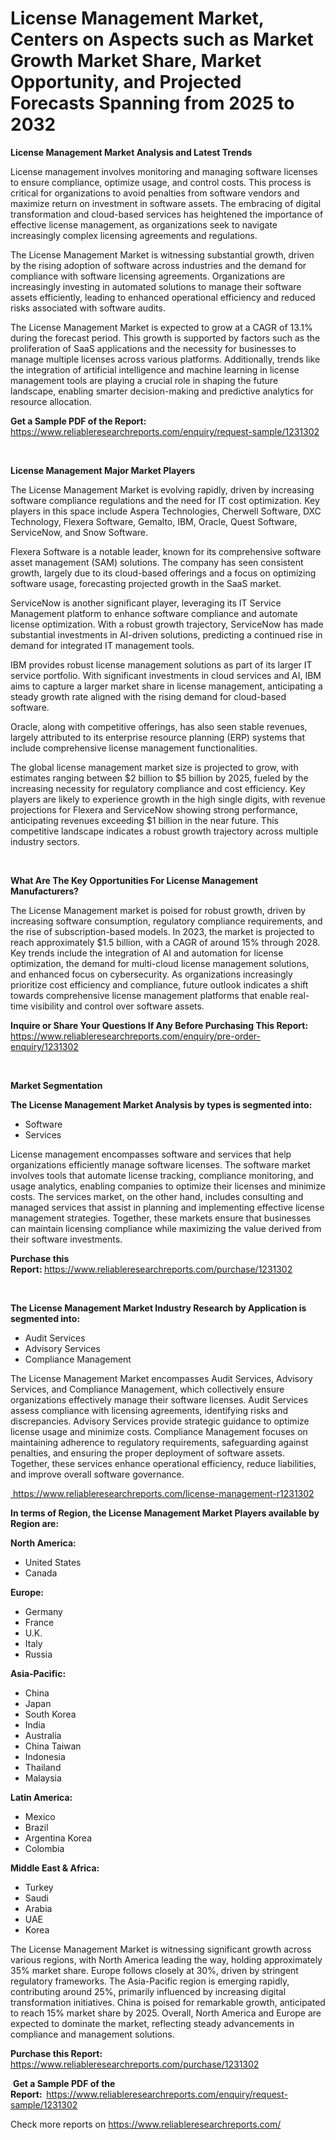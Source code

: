 <p><h1>License Management Market, Centers on Aspects such as Market Growth Market Share, Market Opportunity, and Projected Forecasts Spanning from 2025 to 2032</h1></p><p><strong>License Management Market Analysis and Latest Trends</strong></p>
<p><p>License management involves monitoring and managing software licenses to ensure compliance, optimize usage, and control costs. This process is critical for organizations to avoid penalties from software vendors and maximize return on investment in software assets. The embracing of digital transformation and cloud-based services has heightened the importance of effective license management, as organizations seek to navigate increasingly complex licensing agreements and regulations.</p><p>The License Management Market is witnessing substantial growth, driven by the rising adoption of software across industries and the demand for compliance with software licensing agreements. Organizations are increasingly investing in automated solutions to manage their software assets efficiently, leading to enhanced operational efficiency and reduced risks associated with software audits. </p><p>The License Management Market is expected to grow at a CAGR of 13.1% during the forecast period. This growth is supported by factors such as the proliferation of SaaS applications and the necessity for businesses to manage multiple licenses across various platforms. Additionally, trends like the integration of artificial intelligence and machine learning in license management tools are playing a crucial role in shaping the future landscape, enabling smarter decision-making and predictive analytics for resource allocation.</p></p>
<p><strong>Get a Sample PDF of the Report:&nbsp;</strong> <a href="https://www.reliableresearchreports.com/enquiry/request-sample/1231302?utm_campaign=3056&utm_medium=2&utm_source=Github&utm_content=ia&utm_term=11032025&utm_id=license-management">https://www.reliableresearchreports.com/enquiry/request-sample/1231302</a></p>
<p>&nbsp;</p>
<p><strong>License Management Major Market Players</strong></p>
<p><p>The License Management Market is evolving rapidly, driven by increasing software compliance regulations and the need for IT cost optimization. Key players in this space include Aspera Technologies, Cherwell Software, DXC Technology, Flexera Software, Gemalto, IBM, Oracle, Quest Software, ServiceNow, and Snow Software.</p><p>Flexera Software is a notable leader, known for its comprehensive software asset management (SAM) solutions. The company has seen consistent growth, largely due to its cloud-based offerings and a focus on optimizing software usage, forecasting projected growth in the SaaS market. </p><p>ServiceNow is another significant player, leveraging its IT Service Management platform to enhance software compliance and automate license optimization. With a robust growth trajectory, ServiceNow has made substantial investments in AI-driven solutions, predicting a continued rise in demand for integrated IT management tools.</p><p>IBM provides robust license management solutions as part of its larger IT service portfolio. With significant investments in cloud services and AI, IBM aims to capture a larger market share in license management, anticipating a steady growth rate aligned with the rising demand for cloud-based software.</p><p>Oracle, along with competitive offerings, has also seen stable revenues, largely attributed to its enterprise resource planning (ERP) systems that include comprehensive license management functionalities. </p><p>The global license management market size is projected to grow, with estimates ranging between $2 billion to $5 billion by 2025, fueled by the increasing necessity for regulatory compliance and cost efficiency. Key players are likely to experience growth in the high single digits, with revenue projections for Flexera and ServiceNow showing strong performance, anticipating revenues exceeding $1 billion in the near future. This competitive landscape indicates a robust growth trajectory across multiple industry sectors.</p></p>
<p>&nbsp;</p>
<p><strong>What Are The Key Opportunities For License Management Manufacturers?</strong></p>
<p><p>The License Management market is poised for robust growth, driven by increasing software consumption, regulatory compliance requirements, and the rise of subscription-based models. In 2023, the market is projected to reach approximately $1.5 billion, with a CAGR of around 15% through 2028. Key trends include the integration of AI and automation for license optimization, the demand for multi-cloud license management solutions, and enhanced focus on cybersecurity. As organizations increasingly prioritize cost efficiency and compliance, future outlook indicates a shift towards comprehensive license management platforms that enable real-time visibility and control over software assets.</p></p>
<p><strong>Inquire or Share Your Questions If Any Before Purchasing This Report:</strong> <a href="https://www.reliableresearchreports.com/enquiry/pre-order-enquiry/1231302?utm_campaign=3056&utm_medium=2&utm_source=Github&utm_content=ia&utm_term=11032025&utm_id=license-management">https://www.reliableresearchreports.com/enquiry/pre-order-enquiry/1231302</a></p>
<p>&nbsp;</p>
<p><strong>Market Segmentation</strong></p>
<p><strong>The License Management Market Analysis by types is segmented into:</strong></p>
<p><ul><li>Software</li><li>Services</li></ul></p>
<p><p>License management encompasses software and services that help organizations efficiently manage software licenses. The software market involves tools that automate license tracking, compliance monitoring, and usage analytics, enabling companies to optimize their licenses and minimize costs. The services market, on the other hand, includes consulting and managed services that assist in planning and implementing effective license management strategies. Together, these markets ensure that businesses can maintain licensing compliance while maximizing the value derived from their software investments.</p></p>
<p><strong>Purchase this Report:&nbsp;</strong><a href="https://www.reliableresearchreports.com/purchase/1231302?utm_campaign=3056&utm_medium=2&utm_source=Github&utm_content=ia&utm_term=11032025&utm_id=license-management">https://www.reliableresearchreports.com/purchase/1231302</a></p>
<p>&nbsp;</p>
<p><strong>The License Management Market Industry Research by Application is segmented into:</strong></p>
<p><ul><li>Audit Services</li><li>Advisory Services</li><li>Compliance Management</li></ul></p>
<p><p>The License Management Market encompasses Audit Services, Advisory Services, and Compliance Management, which collectively ensure organizations effectively manage their software licenses. Audit Services assess compliance with licensing agreements, identifying risks and discrepancies. Advisory Services provide strategic guidance to optimize license usage and minimize costs. Compliance Management focuses on maintaining adherence to regulatory requirements, safeguarding against penalties, and ensuring the proper deployment of software assets. Together, these services enhance operational efficiency, reduce liabilities, and improve overall software governance.</p></p>
<p><a href="https://www.reliableresearchreports.com/license-management-r1231302?utm_campaign=3056&utm_medium=2&utm_source=Github&utm_content=ia&utm_term=11032025&utm_id=license-management">&nbsp;https://www.reliableresearchreports.com/license-management-r1231302</a></p>
<p><strong>In terms of Region, the License Management Market Players available by Region are:</strong></p>
<p>
    <p> <strong> North America: </strong>
        <ul>
            <li>United States</li>
            <li>Canada</li>
        </ul>
        </p> 
    <p> <strong> Europe: </strong>
        <ul>
            <li>Germany</li>
            <li>France</li>
            <li>U.K.</li>
            <li>Italy</li>
            <li>Russia</li>
        </ul>
        </p> 
    <p> <strong> Asia-Pacific: </strong>
        <ul>
            <li>China</li>
            <li>Japan</li>
            <li>South Korea</li>
            <li>India</li>
            <li>Australia</li>
            <li>China Taiwan</li>
            <li>Indonesia</li>
            <li>Thailand</li>
            <li>Malaysia</li>
        </ul>
        </p> 
    <p> <strong> Latin America: </strong>
        <ul>
            <li>Mexico</li>
            <li>Brazil</li>
            <li>Argentina Korea</li>
            <li>Colombia</li>
        </ul>
        </p> 
    <p> <strong> Middle East & Africa: </strong>
        <ul>
            <li>Turkey</li>
            <li>Saudi</li>
            <li>Arabia</li>
            <li>UAE</li>
            <li>Korea</li>
        </ul>
    </p>
    </p>
<p><p>The License Management Market is witnessing significant growth across various regions, with North America leading the way, holding approximately 35% market share. Europe follows closely at 30%, driven by stringent regulatory frameworks. The Asia-Pacific region is emerging rapidly, contributing around 25%, primarily influenced by increasing digital transformation initiatives. China is poised for remarkable growth, anticipated to reach 15% market share by 2025. Overall, North America and Europe are expected to dominate the market, reflecting steady advancements in compliance and management solutions.</p></p>
<p><strong>Purchase this Report: </strong><a href="https://www.reliableresearchreports.com/purchase/1231302?utm_campaign=3056&utm_medium=2&utm_source=Github&utm_content=ia&utm_term=11032025&utm_id=license-management">https://www.reliableresearchreports.com/purchase/1231302</a></p>
<p>&nbsp;<strong>Get a Sample PDF of the Report:&nbsp;&nbsp;</strong><a href="https://www.reliableresearchreports.com/enquiry/request-sample/1231302?utm_campaign=3056&utm_medium=2&utm_source=Github&utm_content=ia&utm_term=11032025&utm_id=license-management">https://www.reliableresearchreports.com/enquiry/request-sample/1231302</a></p>
<p><strong></strong></p>
<p>Check more reports on <a href="https://www.reliableresearchreports.com/?utm_campaign=3056&utm_medium=2&utm_source=Github&utm_content=ia&utm_term=11032025&utm_id=license-management">https://www.reliableresearchreports.com/</a></p>